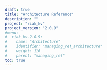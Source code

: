 ```yaml
---
draft: true
title: "Architecture Reference"
description: ""
project: "riak_kv"
project_version: "2.0.9"
#menu:
#  riak_kv-2.0.9:
#    name: "Architecture"
#    identifier: "managing_ref_architecture"
#    weight: 116
#    parent: "managing_ref"
toc: true
---
```


<!-- TODO: Content -->
